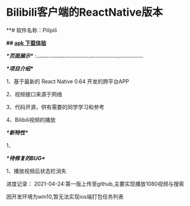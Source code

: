 # Bilibili客户端的ReactNative版本
**# 软件名称：Pilipili



**## [apk 下载体验](https://github.com/helishou/React-native-Bilibili/releases/download/1.00/app-release.apk)**

***\*页面展示\****
:<img src="F:\ReactNative\jymapp\example\1F5ABB188D105DF772ABB2482A98BD8E.jpg" alt="1F5ABB188D105DF772ABB2482A98BD8E" style="zoom:25%;" /><img src="F:\ReactNative\jymapp\example\16D184253E1ED452E111681C59130E71.jpg" alt="16D184253E1ED452E111681C59130E71" style="zoom:25%;" /><img src="F:\ReactNative\jymapp\example\956B0F20F30D8E4D3A4AB523559CA0A8.jpg" alt="956B0F20F30D8E4D3A4AB523559CA0A8" style="zoom:25%;" /><img src="F:\ReactNative\jymapp\example\64507A52511F760A31D794C1F1942E54.jpg" alt="64507A52511F760A31D794C1F1942E54" style="zoom:25%;" />

***\*项目介绍\****



1、基于最新的 React Native 0.64 开发的跨平台APP



2、视频接口来源于网络



3、代码开源，供有需要的同学学习和参考



4、Bilibili视频的播放



***\*新特性\****



1、





***\*待修复的BUG\****

 1、播放视频后状态栏消失



进度记录：
2021-04-24:第一版上传至github,主要实现播放1080视频与搜索

因开发环境为win10,暂无法实现ios端打包任务列表



